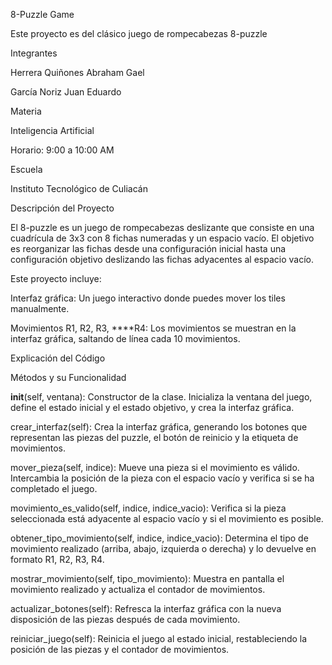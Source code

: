 8-Puzzle Game

Este proyecto es del clásico juego de rompecabezas 8-puzzle

Integrantes

Herrera Quiñones Abraham Gael

García Noriz Juan Eduardo

Materia

Inteligencia Artificial

Horario: 9:00 a 10:00 AM

Escuela

Instituto Tecnológico de Culiacán

Descripción del Proyecto

El 8-puzzle es un juego de rompecabezas deslizante que consiste en una cuadrícula de 3x3 con 8 fichas numeradas y un espacio vacío. El objetivo es reorganizar las fichas desde una configuración inicial hasta una configuración objetivo deslizando las fichas adyacentes al espacio vacío.

Este proyecto incluye:

Interfaz gráfica: Un juego interactivo donde puedes mover los tiles manualmente.

Movimientos R1, R2, R3, ****R4: Los movimientos se muestran en la interfaz gráfica, saltando de línea cada 10 movimientos.

Explicación del Código

Métodos y su Funcionalidad

__init__(self, ventana): Constructor de la clase. Inicializa la ventana del juego, define el estado inicial y el estado objetivo, y crea la interfaz gráfica.

crear_interfaz(self): Crea la interfaz gráfica, generando los botones que representan las piezas del puzzle, el botón de reinicio y la etiqueta de movimientos.

mover_pieza(self, indice): Mueve una pieza si el movimiento es válido. Intercambia la posición de la pieza con el espacio vacío y verifica si se ha completado el juego.

movimiento_es_valido(self, indice, indice_vacio): Verifica si la pieza seleccionada está adyacente al espacio vacío y si el movimiento es posible.

obtener_tipo_movimiento(self, indice, indice_vacio): Determina el tipo de movimiento realizado (arriba, abajo, izquierda o derecha) y lo devuelve en formato R1, R2, R3, R4.

mostrar_movimiento(self, tipo_movimiento): Muestra en pantalla el movimiento realizado y actualiza el contador de movimientos.

actualizar_botones(self): Refresca la interfaz gráfica con la nueva disposición de las piezas después de cada movimiento.

reiniciar_juego(self): Reinicia el juego al estado inicial, restableciendo la posición de las piezas y el contador de movimientos.